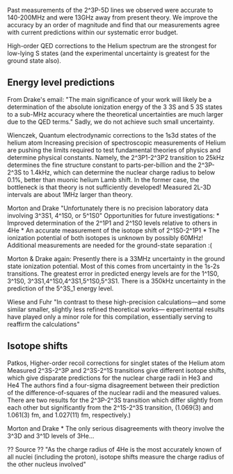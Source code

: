 Past measurements of the 2^3P-5D lines we observed were accurate to 140-200MHz and were 13GHz away from present theory. We improve the accuracy by an order of magnitude and find that our measurements agree with current predictions within our systematic error budget.

High-order QED corrections to the Helium spectrum are the strongest for low-lying S states (and the experimental uncertainty is greatest for the ground state also).

## Energy level predictions

From Drake's email:
	"The main significance of your work will likely be a determination of the absolute ionization energy of the 3 3S and 5 3S states to a sub-MHz accuracy where the theoretical uncertainties are much larger due to the QED terms."
	Sadly, we do not achieve such small uncertainty. 

Wienczek, Quantum electrodynamic corrections to the 1s3d states of the helium atom
	Increasing precision of spectroscopic measurements of Helium are pushing the limits required to test fundamental theories of physics and determine physical constants. 
	Namely, the 2^3P1-2^3P2 transition to 25kHz determines the fine structure constant to parts-per-billion and the 2^3P-2^3S to 1.4kHz, which can determine the nuclear charge radius to below 0.1%, better than muonic helium Lamb shift. In the former case, the bottleneck is that theory is not sufficiently developed!
	Measured 2L-3D intervals are about 1MHz larger than theory.


Morton and Drake
	"Unfortunately there is no precision laboratory data involving 3^3S1, 4^1S0, or 5^1S0"
	Opportunities for future investigations:
	* Improved determination of the 2^1P1 and 2^1S0 levels relative to others in 4He
	* An accurate measurement of the isotope shift of 2^1S0-2^1P1
	* The ionization potential of both isotopes is unknown by possibly 60MHz! Additional measurements are needed for the ground-state separation :(
	
	

Morton & Drake again:
	Presently there is a 33MHz uncertainty in the ground state ionization potential. Most of this comes from uncertainty in the 1s-2s transitions.
	The greatest error in predicted energy levels are for the 1^1S0, 3^1S0, 3^3S1,4^1S0,4^3S1,5^1S0,5^3S1.
	There is a 350kHz uncertainty in the prediction of the 5^3S_1 energy level.

Wiese and Fuhr
	"In contrast to these high-precision calculations—and some
	similar smaller, slightly less refined theoretical works—
	experimental results have played only a minor role for this
	compilation, essentially serving to reaffirm the calculations"

## Isotope shifts


Patkos, Higher-order recoil corrections for singlet states of the Helium atom
	Measured 2^3S-2^3P and 2^3S-2^1S transitions give different isotope shifts, which give disparate predictions for the nuclear charge radii in He3 and He4
	The authors find a four-sigma disagreement between their prediction of the difference-of-squares of the nuclear radii and the measured values. There are two results for the 2^3P-2^3S transition which differ slightly from each other but significantly from the 2^1S-2^3S transition, (1.069(3) and 1.061(3) fm, and 1.027(11) fm, respectively.) 

Morton and Drake
	* The only serious disagreements with theory involve the 3^3D and 3^1D levels of 3He...

?? Source ??
"As the charge radius of 4He is the most accurately known of all nuclei (including the proton), isotope shifts measure the charge radius of the other nucleus involved"